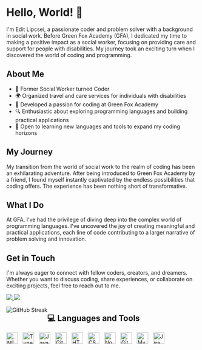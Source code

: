 # Hello, World! 👋

I'm Edit Lipcsei, a passionate coder and problem solver with a background in social work. Before Green Fox Academy (GFA), I dedicated my time to making a positive impact as a social worker, focusing on providing care and support for people with disabilities. My journey took an exciting turn when I discovered the world of coding and programming.

## About Me

- 💼 Former Social Worker turned Coder
- 🌍 Organized travel and care services for individuals with disabilities
- 🧡 Developed a passion for coding at Green Fox Academy
- 🔍 Enthusiastic about exploring programming languages and building practical applications
- 🌱 Open to learning new languages and tools to expand my coding horizons

## My Journey

My transition from the world of social work to the realm of coding has been an exhilarating adventure. After being introduced to Green Fox Academy by a friend, I found myself instantly captivated by the endless possibilities that coding offers. The experience has been nothing short of transformative.

## What I Do

At GFA, I've had the privilege of diving deep into the complex world of programming languages. I've uncovered the joy of creating meaningful and practical applications, each line of code contributing to a larger narrative of problem solving and innovation.

## Get in Touch

I'm always eager to connect with fellow coders, creators, and dreamers. Whether you want to discuss coding, share experiences, or collaborate on exciting projects, feel free to reach out to me. 
<div align="left"> 
  <a href="mailto:mailto:lipcsei.e@gmail.com">
    <img src="https://img.shields.io/badge/Gmail-333333?style=for-the-badge&logo=gmail&logoColor=red" />
  </a>
  <a href="https://www.linkedin.com/in/edit-lipcsei-229091278/" target="_blank">
    <img src="https://img.shields.io/badge/LinkedIn-0077B5?style=for-the-badge&logo=linkedin&logoColor=white" target="_blank" />
  </a>

</div>

<p align="left">
  <a href="https://git.io/streak-stats">
    <img src="https://streak-stats.demolab.com/?user=lipcseie" alt="GitHub Streak" style="filter: brightness(100%); float: left;">
  </a>
</p>

## 💻 Languages and Tools

<img align="left" alt=".NET" width="30px" style="padding-right:10px;" src="https://cdn.jsdelivr.net/gh/devicons/devicon/icons/dotnetcore/dotnetcore-original.svg" />
<img align="left" alt="TypeScript" width="30px" style="padding-right:10px;" src="https://cdn.jsdelivr.net/gh/devicons/devicon/icons/typescript/typescript-plain.svg" />
<img align="left" alt="JavaScript" width="30px" style="padding-right:10px;" src="https://cdn.jsdelivr.net/gh/devicons/devicon/icons/javascript/javascript-plain.svg" />
<img align="left" alt="Git" width="30px" style="padding-right:10px;" src="https://cdn.jsdelivr.net/gh/devicons/devicon/icons/git/git-original.svg" />
<img align="left" alt="HTML" width="30px" style="padding-right:10px;" src="https://cdn.jsdelivr.net/gh/devicons/devicon/icons/html5/html5-plain.svg" />
<img align="left" alt="CSS" width="30px" style="padding-right:10px;" src="https://cdn.jsdelivr.net/gh/devicons/devicon/icons/css3/css3-plain.svg" />
<img align="left" alt="NodeJS" width="30px" style="padding-right:10px;" src="https://cdn.jsdelivr.net/gh/devicons/devicon/icons/nodejs/nodejs-original.svg" />
<img align="left" alt="GitHub" width="30px" style="padding-right:10px;" src="https://cdn.jsdelivr.net/gh/devicons/devicon/icons/github/github-original.svg" />
<img align="left" alt="MySQL" width="30px" style="padding-right:10px;" src="https://cdn.jsdelivr.net/gh/devicons/devicon/icons/mysql/mysql-original.svg" />
<img align="left" alt="Jira" width="30px" style="padding-right:10px;" src="https://cdn.jsdelivr.net/gh/devicons/devicon/icons/jira/jira-original-wordmark.svg" />
<br />















